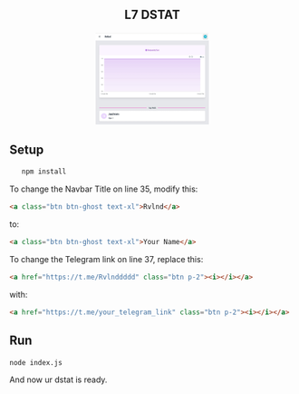 ## <center>L7 DSTAT</center>

<div align="center">
  <img src="screenshoot/Screenshot_20240129-192657.jpg" width="200">
</div>

## Setup

```bash
   npm install
   ```
To change the Navbar Title on line 35, modify this:
```html
<a class="btn btn-ghost text-xl">Rvlnd</a>
```
to:
```html
<a class="btn btn-ghost text-xl">Your Name</a>
```

To change the Telegram link on line 37, replace this:
```html
<a href="https://t.me/Rvlnddddd" class="btn p-2"><i></i></a>
```
with:
```html
<a href="https://t.me/your_telegram_link" class="btn p-2"><i></i></a>
```

## Run

```bash
node index.js
```

And now ur dstat is ready.
